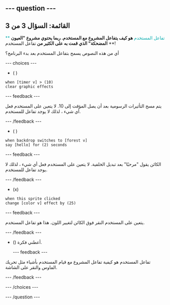--- question ---
---
القائمة: السؤال 3 من 3
---

<span style="color: #0faeb0">** تفاعل المستخدم **</span> هو كيف يتفاعل المشروع مع المستخدم. ربما يحتوي مشروع "العيون المضحكة" الذي قمت به على الكثير من <span style="color: #0faeb0">** تفاعل المستخدم **</span>!

أي من هذه النصوص يسمح بتفاعل المستخدم بعد بدء البرنامج؟

--- choices ---

- ( )
```blocks3
when [timer v] > (10)
clear graphic effects
```

  --- feedback ---

يتم مسح التأثيرات الرسومية بعد أن يصل المؤقت إلى 10. لا يتعين على المستخدم فعل أي شيء ، لذلك لا يوجد تفاعل للمستخدم.

  --- /feedback ---
- ( )
```blocks3
when backdrop switches to [forest v]
say [hello] for (2) seconds
```

  --- feedback ---

الكائن يقول "مرحبًا" بعد تبديل الخلفية. لا يتعين على المستخدم فعل أي شيء ، لذلك لا يوجد تفاعل للمستخدم.

  --- /feedback ---
- (x)
```blocks3
when this sprite clicked
change [color v] effect by (25)
```

  --- feedback ---

يتعين على المستخدم النقر فوق الكائن لتغيير اللون. هذا هو تفاعل المستخدم.

  --- /feedback ---


- () أعطني فكرة.

  --- feedback ---

 تفاعل المستخدم هو كيفية تفاعل المشروع مع قيام المستخدم بأشياء مثل تحريك الماوس والنقر على الشاشة.

  --- /feedback ---

--- /choices ---

--- /question ---
